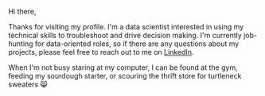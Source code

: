 
<!---
jasmineortega/jasmineortega is a ✨ special ✨ repository because its `README.md` (this file) appears on your GitHub profile.
You can click the Preview link to take a look at your changes.
--->
Hi there, 

Thanks for visiting my profile. I'm a data scientist interested in using my technical skills to troubleshoot and drive decision making. I'm currently job-hunting for data-oriented roles, so if there are any questions about my projects, please feel free to reach out to me on [LinkedIn](https://www.linkedin.com/in/jasmine-ortega/).

When I'm not busy staring at my computer, I can be found at the gym, feeding my sourdough starter, or scouring the thrift store for turtleneck sweaters 😸

